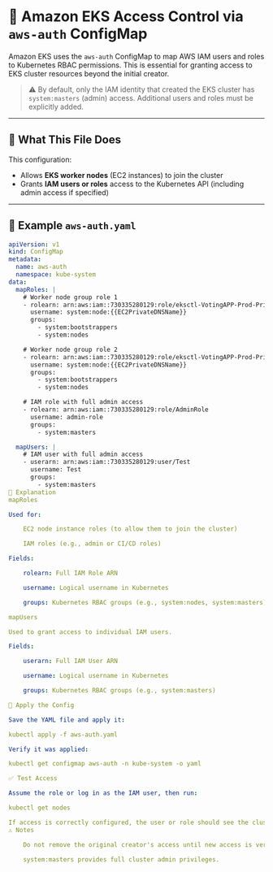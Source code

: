 # 📘 Amazon EKS Access Control via `aws-auth` ConfigMap

Amazon EKS uses the `aws-auth` ConfigMap to map AWS IAM users and roles to Kubernetes RBAC permissions. This is essential for granting access to EKS cluster resources beyond the initial creator.

> ⚠️ By default, only the IAM identity that created the EKS cluster has `system:masters` (admin) access. Additional users and roles must be explicitly added.

---

## 🔧 What This File Does

This configuration:
- Allows **EKS worker nodes** (EC2 instances) to join the cluster
- Grants **IAM users or roles** access to the Kubernetes API (including admin access if specified)

---

## 📁 Example `aws-auth.yaml`

```yaml
apiVersion: v1
kind: ConfigMap
metadata:
  name: aws-auth
  namespace: kube-system
data:
  mapRoles: |
    # Worker node group role 1
    - rolearn: arn:aws:iam::730335280129:role/eksctl-VotingAPP-Prod-Private-node-NodeInstanceRole-rpMM6QII0p9l
      username: system:node:{{EC2PrivateDNSName}}
      groups:
        - system:bootstrappers
        - system:nodes

    # Worker node group role 2
    - rolearn: arn:aws:iam::730335280129:role/eksctl-VotingAPP-Prod-Private-node-NodeInstanceRole-KOTI27UYUcAr
      username: system:node:{{EC2PrivateDNSName}}
      groups:
        - system:bootstrappers
        - system:nodes

    # IAM role with full admin access
    - rolearn: arn:aws:iam::730335280129:role/AdminRole
      username: admin-role
      groups:
        - system:masters

  mapUsers: |
    # IAM user with full admin access
    - userarn: arn:aws:iam::730335280129:user/Test
      username: Test
      groups:
        - system:masters
🧠 Explanation
mapRoles

Used for:

    EC2 node instance roles (to allow them to join the cluster)

    IAM roles (e.g., admin or CI/CD roles)

Fields:

    rolearn: Full IAM Role ARN

    username: Logical username in Kubernetes

    groups: Kubernetes RBAC groups (e.g., system:nodes, system:masters)

mapUsers

Used to grant access to individual IAM users.

Fields:

    userarn: Full IAM User ARN

    username: Logical username in Kubernetes

    groups: Kubernetes RBAC groups (e.g., system:masters)

🚀 Apply the Config

Save the YAML file and apply it:

kubectl apply -f aws-auth.yaml

Verify it was applied:

kubectl get configmap aws-auth -n kube-system -o yaml

✅ Test Access

Assume the role or log in as the IAM user, then run:

kubectl get nodes

If access is correctly configured, the user or role should see the cluster resources without error.
⚠️ Notes

    Do not remove the original creator's access until new access is verified.

    system:masters provides full cluster admin privileges.
